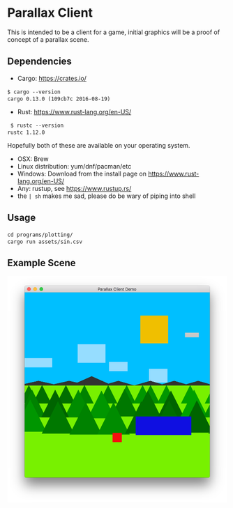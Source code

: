 Parallax Client
===============

This is intended to be a client for a game,
initial graphics will be a proof of concept
of a parallax scene.

Dependencies
------------

* Cargo: https://crates.io/
```
$ cargo --version
cargo 0.13.0 (109cb7c 2016-08-19)
```


* Rust: https://www.rust-lang.org/en-US/
```
 $ rustc --version
rustc 1.12.0
```


Hopefully both of these are available on your operating system.
* OSX: Brew
* Linux distribution: yum/dnf/pacman/etc
* Windows: Download from the install page on https://www.rust-lang.org/en-US/
* Any: rustup, see https://www.rustup.rs/
 * the `| sh` makes me sad, please do be wary of piping into shell

Usage
-----

```
cd programs/plotting/
cargo run assets/sin.csv
```


Example Scene
-------------


![Mountain Scene](docs/eg-mountain-scene.png "Mountain")
